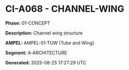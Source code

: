 # CI-A068 - CHANNEL-WING

**Phase:** 01-CONCEPT

**Description:** Channel wing structure

**AMPEL:** AMPEL-01-TUW (Tube and Wing)

**Segment:** A-ARCHITECTURE

**Generated:** 2025-08-25 17:27:29 UTC
